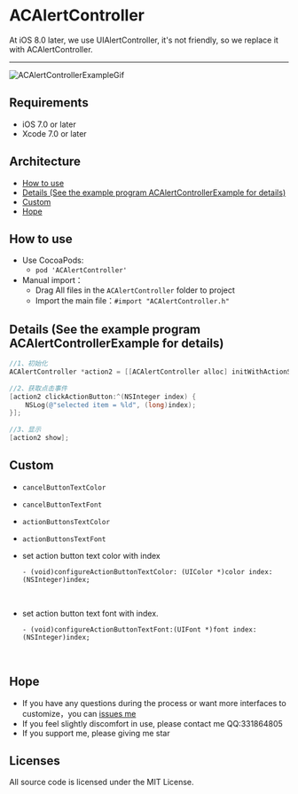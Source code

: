 # ACAlertController

At iOS 8.0 later, we use UIAlertController, it's not friendly, so we  replace it with ACAlertController. 



------

![ACAlertControllerExampleGif](https://github.com/honeycao/ACAlertController/blob/master/ACAlertControllerExampleGif.gif)



## Requirements

* iOS 7.0 or later
* Xcode 7.0 or later

## Architecture

* [How to use](#use)
* [Details (See the example program ACAlertControllerExample for details)](#Details)
* [Custom](#Custom)
* [Hope](#hope)



## <a id="use"></a>How to use

* Use CocoaPods:
  - `pod 'ACAlertController'`
* Manual import：
  - Drag All files in the `ACAlertController` folder to project
  - Import the main file：`#import "ACAlertController.h"`

## <a id="Details"></a>Details (See the example program ACAlertControllerExample for details)

```objective-c
//1、初始化
ACAlertController *action2 = [[ACAlertController alloc] initWithActionSheetTitles:self.titles cancelTitle:self.cancelTitle];
    
//2、获取点击事件
[action2 clickActionButton:^(NSInteger index) {
    NSLog(@"selected item = %ld", (long)index);
}];
    
//3、显示
[action2 show];
```

## <a id="Custom"></a>Custom

* `cancelButtonTextColor`  

* `cancelButtonTextFont`

* `actionButtonsTextColor`

* `actionButtonsTextFont`

* set action button text color with index

  ```
  - (void)configureActionButtonTextColor: (UIColor *)color index: (NSInteger)index;
  ```

  ​

* set action button text font with index.

  ```
  - (void)configureActionButtonTextFont:(UIFont *)font index:(NSInteger)index;
  ```

  ​

## <a id="hope"></a>Hope

- If you have any questions during the process or want more interfaces to customize，you can [issues me](https://github.com/honeycao/ACAlertController/issues/new)
- If you feel slightly discomfort in use, please contact me QQ:331864805
- If you support me, please giving me star

## Licenses
All source code is licensed under the MIT License.
